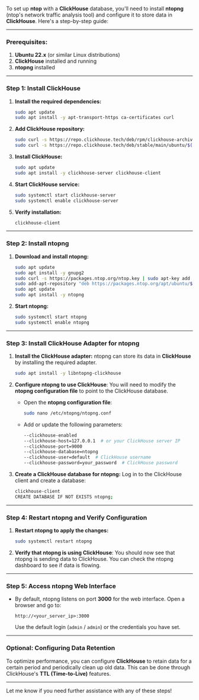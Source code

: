 To set up **ntop** with a **ClickHouse** database, you'll need to install **ntopng** (ntop's network traffic analysis tool) and configure it to store data in **ClickHouse**. Here's a step-by-step guide:

---

### **Prerequisites:**
1. **Ubuntu 22.x** (or similar Linux distributions)
2. **ClickHouse** installed and running
3. **ntopng** installed

---

### **Step 1: Install ClickHouse**

1. **Install the required dependencies:**
   ```bash
   sudo apt update
   sudo apt install -y apt-transport-https ca-certificates curl
   ```

2. **Add ClickHouse repository:**
   ```bash
   sudo curl -s https://repo.clickhouse.tech/deb/rpm/clickhouse-archive.key | sudo tee /etc/apt/trusted.gpg.d/clickhouse.asc
   sudo curl -s https://repo.clickhouse.tech/deb/stable/main/ubuntu/$(lsb_release -c | awk '{print $2}')/clickhouse-server.list | sudo tee /etc/apt/sources.list.d/clickhouse-server.list
   ```

3. **Install ClickHouse:**
   ```bash
   sudo apt update
   sudo apt install -y clickhouse-server clickhouse-client
   ```

4. **Start ClickHouse service:**
   ```bash
   sudo systemctl start clickhouse-server
   sudo systemctl enable clickhouse-server
   ```

5. **Verify installation:**
   ```bash
   clickhouse-client
   ```

---

### **Step 2: Install ntopng**

1. **Download and install ntopng:**
   ```bash
   sudo apt update
   sudo apt install -y gnupg2
   sudo curl -s https://packages.ntop.org/ntop.key | sudo apt-key add -
   sudo add-apt-repository "deb https://packages.ntop.org/apt/ubuntu/$(lsb_release -c | awk '{print $2}')/stable $(lsb_release -c | awk '{print $2}') main"
   sudo apt update
   sudo apt install -y ntopng
   ```

2. **Start ntopng:**
   ```bash
   sudo systemctl start ntopng
   sudo systemctl enable ntopng
   ```

---

### **Step 3: Install ClickHouse Adapter for ntopng**

1. **Install the ClickHouse adapter:**
   ntopng can store its data in **ClickHouse** by installing the required adapter.

   ```bash
   sudo apt install -y libntopng-clickhouse
   ```

2. **Configure ntopng to use ClickHouse**:
   You will need to modify the **ntopng configuration file** to point to the ClickHouse database.

   - Open the **ntopng configuration file**:
     ```bash
     sudo nano /etc/ntopng/ntopng.conf
     ```

   - Add or update the following parameters:
     ```bash
     --clickhouse-enabled
     --clickhouse-host=127.0.0.1  # or your ClickHouse server IP
     --clickhouse-port=9000
     --clickhouse-database=ntopng
     --clickhouse-user=default  # ClickHouse username
     --clickhouse-password=your_password  # ClickHouse password
     ```

3. **Create a ClickHouse database for ntopng:**
   Log in to the ClickHouse client and create a database:
   ```bash
   clickhouse-client
   CREATE DATABASE IF NOT EXISTS ntopng;
   ```

---

### **Step 4: Restart ntopng and Verify Configuration**

1. **Restart ntopng to apply the changes:**
   ```bash
   sudo systemctl restart ntopng
   ```

2. **Verify that ntopng is using ClickHouse**:
   You should now see that ntopng is sending data to ClickHouse. You can check the ntopng dashboard to see if data is flowing.

---

### **Step 5: Access ntopng Web Interface**

- By default, ntopng listens on port **3000** for the web interface.
  Open a browser and go to:
  ```
  http://<your_server_ip>:3000
  ```
  Use the default login (`admin` / `admin`) or the credentials you have set.

---

### **Optional: Configuring Data Retention**

To optimize performance, you can configure **ClickHouse** to retain data for a certain period and periodically clean up old data. This can be done through ClickHouse's **TTL (Time-to-Live)** features.

---

Let me know if you need further assistance with any of these steps!

